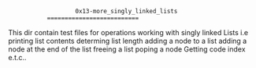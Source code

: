                        0x13-more_singly_linked_lists
		       ==========================

This dir contain test files for operations working with singly linked Lists
i.e
printing list contents
determing list length
adding a node to a list
adding a node at the end of the list
freeing a list
poping a node
Getting code index e.t.c..
